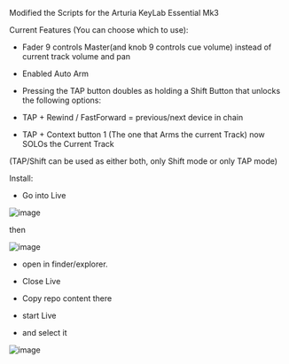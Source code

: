 Modified the Scripts for the Arturia KeyLab Essential Mk3 

Current Features (You can choose which to use):

- Fader 9 controls Master(and knob 9 controls cue volume) instead of current track volume and pan

- Enabled Auto Arm

- Pressing the TAP button doubles as holding a Shift Button that unlocks the following options:

- TAP + Rewind / FastForward = previous/next device in chain

- TAP + Context button 1 (The one that Arms the current Track) now SOLOs the Current Track

(TAP/Shift can be used as either both, only Shift mode or only TAP mode)


Install:

- Go into Live

![image](https://github.com/MrMatch246/Launchkey_MK3_TGE/assets/50702646/5290bc01-4248-4e5d-9a44-b5f9a80c7d3c)

then

![image](https://github.com/MrMatch246/Launchkey_MK3_TGE/assets/50702646/559af2d9-a063-437a-b2fe-77be1f838203)

- open in finder/explorer.  

- Close Live

- Copy repo content there
- start Live
- and select it 

![image](https://github.com/MrMatch246/KeyLab_Essential_mk3_TGE/assets/50702646/a3a87514-af62-4248-8688-7fcafd98aeb9)
